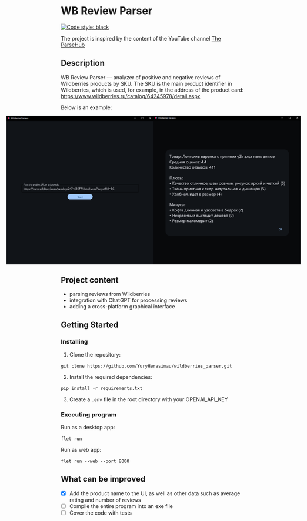 # WB Review Parser
[![Code style: black](https://img.shields.io/badge/code%20style-black-000000.svg)](https://github.com/psf/black)

The project is inspired by the content of the YouTube channel [The ParseHub](https://www.youtube.com/@the_parse_hub)


## Description

WB Review Parser — analyzer of positive and negative reviews of Wildberries products by SKU. The SKU is the main product identifier in Wildberries, which is used, for example, in the address of the product card: https://www.wildberries.ru/catalog/64245978/detail.aspx

Below is an example:

<div style="display: flex; justify-content: center; align-items: center;">
    <img src="Screenshot_1.png" width=400 alt="main-screen" />
    <img src="Screenshot_2.png" width=400 alt="result-screen" />
</div>

## Project content

- parsing reviews from Wildberries
- integration with ChatGPT for processing reviews
- adding a cross-platform graphical interface

## Getting Started

### Installing

1. Clone the repository:
```
git clone https://github.com/YuryHerasimau/wildberries_parser.git
```
2. Install the required dependencies:
```
pip install -r requirements.txt
```
3. Сreate a `.env` file in the root directory with your OPENAI_API_KEY

### Executing program
Run as a desktop app:
```
flet run
```
Run as web app:
```
flet run --web --port 8000
```

## What can be improved
- [x] Add the product name to the UI, as well as other data such as average rating and number of reviews
- [ ] Compile the entire program into an exe file
- [ ] Cover the code with tests
